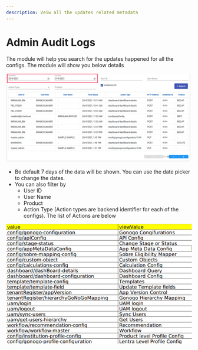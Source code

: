 ```yaml
---
description: Veiw all the updates related metadata
---
```


# Admin Audit Logs

The module will help you search for the updates happened for all the configs. The module will show you below details

![](<../../.gitbook/assets/image (171).png>)

* Be default 7 days of the data will be shown. You can use the date picker to change the dates.
* You can also filter by
  * User ID
  * User Name
  * Product&#x20;
  * Action Type (Action types are backend identifier for each of the configs). The list of Actions are below &#x20;

![](<../../.gitbook/assets/Screenshot from 2021-04-27 12-49-58.png>)
